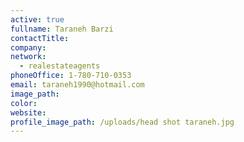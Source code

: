 ```yaml
---
active: true
fullname: Taraneh Barzi
contactTitle: 
company:
network:
  - realestateagents
phoneOffice: 1-780-710-0353
email: taraneh1990@hotmail.com
image_path:
color:
website:
profile_image_path: /uploads/head shot taraneh.jpg
---
```

